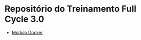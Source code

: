 # Repositório do Treinamento Full Cycle 3.0

- [Módulo Docker](https://github.com/alcir-junior-caju/study-full-cycle-3-0-docker/tree/241fdf840f488ba5179557320b75d1f901c72248)
